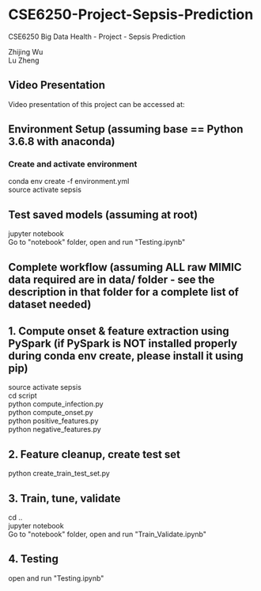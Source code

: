# CSE6250-Project-Sepsis-Prediction
CSE6250 Big Data Health - Project - Sepsis Prediction

Zhijing Wu\
Lu Zheng

## Video Presentation
Video presentation of this project can be accessed at:

## Environment Setup (assuming base == Python 3.6.8 with anaconda)
### Create and activate environment
conda env create -f environment.yml\
source activate sepsis

## Test saved models (assuming at root)
jupyter notebook\
Go to "notebook" folder, open and run "Testing.ipynb"

## Complete workflow (assuming ALL raw MIMIC data required are in data/ folder - see the description in that folder for a complete list of dataset needed)
## 1. Compute onset & feature extraction using PySpark (if PySpark is NOT installed properly during conda env create, please install it using pip)
source activate sepsis\
cd script\
python compute_infection.py\
python compute_onset.py\
python positive_features.py\
python negative_features.py

## 2. Feature cleanup, create test set
python create_train_test_set.py

## 3. Train, tune, validate
cd ..\
jupyter notebook\
Go to "notebook" folder, open and run "Train_Validate.ipynb"

## 4. Testing
open and run "Testing.ipynb"
